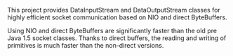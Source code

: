 
This project provides DataInputStream and DataOutputStream classes for 
highly efficient socket communication based on NIO and direct ByteBuffers.

Using NIO and direct ByteBuffers are significantly faster than the old pre Java 1.5 socket classes.
Thanks to direct buffers, the reading and writing of primitives is much faster than the non-direct versions.


